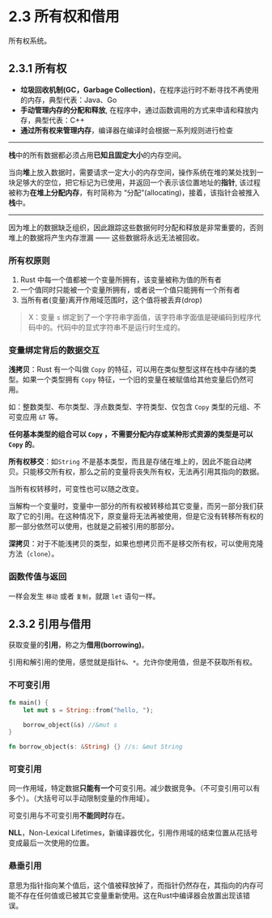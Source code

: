 # 2.3 所有权和借用

所有权系统。

## 2.3.1 所有权

- **垃圾回收机制(GC，Garbage Collection)**，在程序运行时不断寻找不再使用的内存，典型代表：Java、Go
- **手动管理内存的分配和释放**, 在程序中，通过函数调用的方式来申请和释放内存，典型代表：C++
- **通过所有权来管理内存**，编译器在编译时会根据一系列规则进行检查

---

**栈**中的所有数据都必须占用**已知且固定大小**的内存空间。

当向**堆**上放入数据时，需要请求一定大小的内存空间，操作系统在堆的某处找到一块足够大的空位，把它标记为已使用，并返回一个表示该位置地址的**指针**, 该过程被称为**在堆上分配内存**，有时简称为 “分配”(allocating)，接着，该指针会被推入**栈**中。

---

因为堆上的数据缺乏组织，因此跟踪这些数据何时分配和释放是非常重要的，否则堆上的数据将产生内存泄漏 —— 这些数据将永远无法被回收。

### 所有权原则

1. Rust 中每一个值都被一个变量所拥有，该变量被称为值的所有者
2. 一个值同时只能被一个变量所拥有，或者说一个值只能拥有一个所有者
3. 当所有者(变量)离开作用域范围时，这个值将被丢弃(drop)

> X：变量 `s` 绑定到了一个字符串字面值，该字符串字面值是硬编码到程序代码中的。代码中的显式字符串不是运行时生成的。

### 变量绑定背后的数据交互

**浅拷贝**：Rust 有一个叫做 `Copy` 的特征，可以用在类似整型这样在栈中存储的类型。如果一个类型拥有 `Copy` 特征，一个旧的变量在被赋值给其他变量后仍然可用。

如：整数类型、布尔类型、浮点数类型、字符类型、仅包含 `Copy` 类型的元组、不可变应用 `&T` 等。

**任何基本类型的组合可以 `Copy` ，不需要分配内存或某种形式资源的类型是可以 `Copy` 的**。

**所有权移交**：如`String` 不是基本类型，而且是存储在堆上的，因此不能自动拷贝。只能移交所有权，那么之前的变量将丧失所有权，无法再引用其指向的数据。

当所有权转移时，可变性也可以随之改变。

当解构一个变量时，变量中一部分的所有权被转移给其它变量，而另一部分我们获取了它的引用。在这种情况下，原变量将无法再被使用，但是它没有转移所有权的那一部分依然可以使用，也就是之前被引用的那部分。

**深拷贝**：对于不能浅拷贝的类型，如果也想拷贝而不是移交所有权，可以使用克隆方法（`clone`）。

### 函数传值与返回

一样会发生 `移动` 或者 `复制`，就跟 `let` 语句一样。

## 2.3.2 引用与借用

获取变量的**引用**，称之为**借用(borrowing)**。

引用和解引用的使用，感觉就是指针`&`、`*`。允许你使用值，但是不获取所有权。

### 不可变引用

```Rust
fn main() {
    let mut s = String::from("hello, ");

    borrow_object(&s) //&mut s
}

fn borrow_object(s: &String) {} //s: &mut String
```

### 可变引用

同一作用域，特定数据**只能有一个**可变引用。减少数据竞争。（不可变引用可以有多个）。（大括号可以手动限制变量的作用域）。

可变引用与不可变引用**不能同时**存在。

**NLL**，Non-Lexical Lifetimes，新编译器优化，引用作用域的结束位置从花括号变成最后一次使用的位置。

### 悬垂引用

意思为指针指向某个值后，这个值被释放掉了，而指针仍然存在，其指向的内存可能不存在任何值或已被其它变量重新使用。这在Rust中编译器会放置出现该错误。